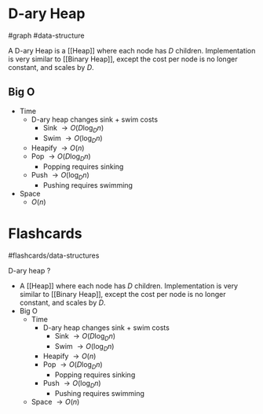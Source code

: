 # D-ary Heap
#graph #data-structure 

A D-ary Heap is a [[Heap]] where each node has $D$ children. Implementation is very similar to [[Binary Heap]], except the cost per node is no longer constant, and scales by $D$.
## Big O
- Time
	- D-ary heap changes sink + swim costs
		- Sink $\to O(D \log_{D} n)$
		- Swim $\to O(\log_{D} n)$
	- Heapify $\to O(n)$
	- Pop $\to O(D \log_{D} n)$
		- Popping requires sinking
	- Push $\to O(\log_{D} n)$
		- Pushing requires swimming
- Space
	- $O(n)$

# Flashcards
#flashcards/data-structures 

D-ary heap
?
- A [[Heap]] where each node has $D$ children. Implementation is very similar to [[Binary Heap]], except the cost per node is no longer constant, and scales by $D$.
- Big O
	- Time
		- D-ary heap changes sink + swim costs
			- Sink $\to O(D \log_{D} n)$
			- Swim $\to O(\log_{D} n)$
		- Heapify $\to O(n)$
		- Pop $\to O(D \log_{D} n)$
			- Popping requires sinking
		- Push $\to O(\log_{D} n)$
			- Pushing requires swimming
	- Space $\to O(n)$